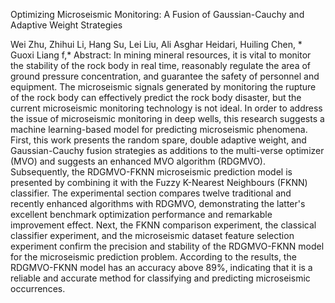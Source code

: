 Optimizing Microseismic Monitoring: A Fusion of Gaussian-Cauchy and Adaptive Weight Strategies

Wei Zhu, Zhihui Li, Hang Su, Lei Liu, Ali Asghar Heidari, Huiling Chen, * Guoxi Liang f,*
Abstract: In mining mineral resources, it is vital to monitor the stability of the rock body in real time, reasonably regulate the area of ground pressure concentration, and guarantee the safety of personnel and equipment. The microseismic signals generated by monitoring the rupture of the rock body can effectively predict the rock body disaster, but the current microseismic monitoring technology is not ideal. In order to address the issue of microseismic monitoring in deep wells, this research suggests a machine learning-based model for predicting microseismic phenomena. First, this work presents the random spare, double adaptive weight, and Gaussian-Cauchy fusion strategies as additions to the multi-verse optimizer (MVO) and suggests an enhanced MVO algorithm (RDGMVO). Subsequently, the RDGMVO-FKNN microseismic prediction model is presented by combining it with the Fuzzy K-Nearest Neighbours (FKNN) classifier. The experimental section compares twelve traditional and recently enhanced algorithms with RDGMVO, demonstrating the latter's excellent benchmark optimization performance and remarkable improvement effect. Next, the FKNN comparison experiment, the classical classifier experiment, and the microseismic dataset feature selection experiment confirm the precision and stability of the RDGMVO-FKNN model for the microseismic prediction problem. According to the results, the RDGMVO-FKNN model has an accuracy above 89%, indicating that it is a reliable and accurate method for classifying and predicting microseismic occurrences.
